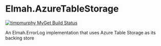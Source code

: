 # Elmah.AzureTableStorage

[![timpmurphy MyGet Build Status](https://www.myget.org/BuildSource/Badge/timpmurphy?identifier=267b16a1-0739-46cf-8350-eb508fcf7a3f)](https://www.myget.org/)

An Elmah.ErrorLog implementation that uses Azure Table Storage as its backing store

